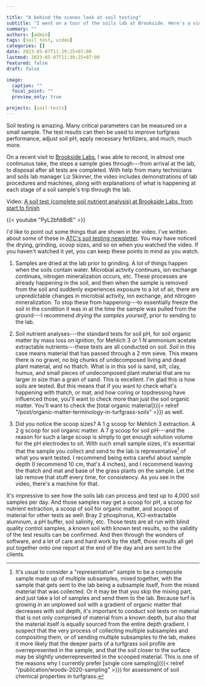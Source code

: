 ```yaml
---

title: "A behind the scenes look at soil testing"
subtitle: "I went on a tour of the soils lab at Brookside. Here's a video, and some notes."
summary: ""
authors: [admin]
tags: [soil test, video]
categories: []
date: 2023-05-07T11:39:25+07:00
lastmod: 2023-05-07T11:39:25+07:00
featured: false
draft: false

image:
  caption: ""
  focal_point: ""
  preview_only: true

projects: [soil-tests]
---
```


Soil testing is amazing. Many critical parameters can be measured on a small sample. The test results can then be used to improve turfgrass performance, adjust soil pH, apply necessary fertilizers, and much, much more. 

On a recent visit to [Brookside Labs](https://www.blinc.com/), I was able to record, in almost one continuous take, the steps a sample goes through---from arrival at the lab, to disposal after all tests are completed. With help from many technicians and soils lab manager Liz Skinner, the video includes demonstrations of lab procedures and machines, along with explanations of what is happening at each stage of a soil sample's trip through the lab.

Video: [A soil test (complete soil nutrient analysis) at Brookside Labs, from start to finish](https://youtu.be/PyL2bfdiBdE)

{{< youtube "PyL2bfdiBdE" >}}
<br>

I'd like to point out some things that are shown in the video. I've written about some of these in [ATC's soil testing newsletter](https://subscribepage.com/soil). You may have noticed the drying, grinding, scoop sizes, and so on when you watched the video. If you haven't watched it yet, you can keep these points in mind as you watch.

1. Samples are dried at the lab prior to grinding. A lot of things happen when the soils contain water. Microbial activity continues, ion exchange continues, nitrogen mineralization occurs, etc. These processes are already happening in the soil, and then when the sample is removed from the soil and suddenly experiences exposure to a lot of air, there are unpredictable changes in microbial activity, ion exchange, and nitrogen mineralization. To stop these from happening---to essentially freeze the soil in the condition it was in at the time the sample was pulled from the ground---I recommend *drying the samples yourself*, prior to sending to the lab. 

2. Soil nutrient analyses---the standard tests for soil pH, for soil organic matter by mass loss on ignition, for Mehlich 3 or 1 *N* ammonium acetate extractable nutrients---these tests are all conducted on soil. *Soil* in this case means material that has passed through a 2 mm sieve. This means there is no gravel, no big chunks of undecomposed living and dead plant material, and no thatch. What is in this soil is sand, silt, clay, humus, and small pieces of undecomposed plant material that are no larger in size than a grain of sand. This is excellent. I'm glad this is how soils are tested. But this means that if you want to check what's happening with thatch, or mat, and how coring or topdressing have influenced those, you'll want to check more than just the soil organic matter. You'll want to check the [total organic material]({{< relref "/post/organic-matter-terminology-in-turfgrass-soils" >}}) as well.

3. Did you notice the scoop sizes? A 1 g scoop for Mehlich 3 extraction. A 2 g scoop for soil organic matter. A 7 g scoop for soil pH---and the reason for such a large scoop is simply to get enough solution volume for the pH electrodes to sit. With such small sample sizes, it's essential that the sample you collect and send to the lab is representative[^1] of what you want tested. I recommend being extra careful about sample depth (I recommend 10 cm, that's 4 inches), and I recommend leaving the thatch and mat and base of the grass plants on the sample. Let the lab remove that stuff every time, for consistency. As you see in the video, there's a machine for that. 

It's impressive to see how the soils lab can process and test up to 4,000 soil samples per day. And those samples may get a scoop for pH, a scoop for nutrient extraction, a scoop of soil for organic matter, and scoops of material for other tests as well: Bray 2 phosphorus, KCl-extractable aluminum, a pH buffer, soil salinity, etc. Those tests are all run with blind quality control samples, a known soil with known test results, so the validity of the test results can be confirmed. And then through the wonders of software, and a lot of care and hard work by the staff, those results all get put together onto one report at the end of the day and are sent to the clients.

[^1]: It's usual to consider a "representative" sample to be a composite sample made up of multiple subsamples, mixed together, with the sample that gets sent to the lab being a subsample itself, from the mixed material that was collected. Or it may be that you skip the mixing part, and just take a lot of samples and send them to the lab. Because turf is growing in an unplowed soil with a gradient of organic matter that decreases with soil depth, it's important to conduct soil tests on material that is not only comprised of material from a known depth, but also that the material itself is equally sourced from the entire depth gradient. I suspect that the very process of collecting multiple subsamples and compositing them, or of sending multiple subsamples to the lab, makes it more likely that the deeper parts of a turfgrass soil profile are overrepresented in the sample, and that the soil closer to the surface may be slightly underrepresented in the scooped material. This is one of the reasons why I currently prefer [single core sampling]({{< relref "/publication/woods-2020-sampling" >}}) for assessment of soil chemical properties in turfgrass. 








